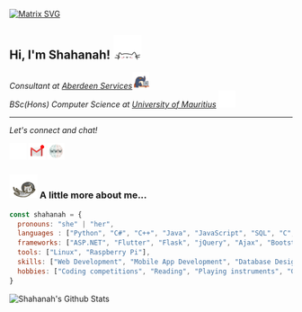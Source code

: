 [![Matrix SVG](https://raw.githubusercontent.com/rodrigograca31/rodrigograca31/master/matrix.svg)](https://www.youtube.com/watch?v=dQw4w9WgXcQ) 
<h2 align="left"> 
    Hi, I'm Shahanah! 
    <img src="./assets/cat.webp" width="50">
</h2>


<p align="left"><em>
Consultant at <a href="https://www.aberdeen-services.com/">Aberdeen Services</a><img src="./assets/work.gif" width="30"> 
</br> BSc(Hons) Computer Science at  <a href="https://uom.ac.mu/">University of Mauritius</a>
<img src="./assets/education.webp" width="30">
</em></p>

<hr>
<p align="left">
  <i>Let's connect and chat!</i>
</p>
<!-- avatar
<img align='right' src="./assets/avatar.gif" width="230"> -->

  <p align="ce">
    <a href="https://www.linkedin.com/in/shahanah-puttaroo/" alt="Linkedin"><img src="./assets/linkedin.gif" width="30"></a>
    <a href="mailto:shahanahbp@gmail.com" alt="Contact me"><img src="./assets/mail.gif" width="30"></a>
    <a href="https://shahanah.netlify.app/" alt="My site"><img src="./assets/link.gif" width="30"></a>
  </p>


### <img src="./assets/spacecat.webp" width="50"> A little more about me...  

```javascript
const shahanah = {
  pronouns: "she" | "her",
  languages : ["Python", "C#", "C++", "Java", "JavaScript", "SQL", "C", "Dart", "PHP", "VB.NET", "HTML", "CSS", "4GL"],
  frameworks: ["ASP.NET", "Flutter", "Flask", "jQuery", "Ajax", "Bootstrap", "Node.js", "Firebase", "SSIS", "Sage X3"],
  tools: ["Linux", "Raspberry Pi"],
  skills: ["Web Development", "Mobile App Development", "Database Design", "Object-Oriented Programming", "Algorithm & Data Structures", "Computer Vision"],
  hobbies: ["Coding competitions", "Reading", "Playing instruments", "Gardening"]
}
```


<p>
  <img align="center" src="https://github-readme-stats.vercel.app/api?username=super-hxman&show_icons=true&title_color=fff&icon_color=79ff97&text_color=efefef&bg_color=24292e" alt="Shahanah's Github Stats">
</p>
